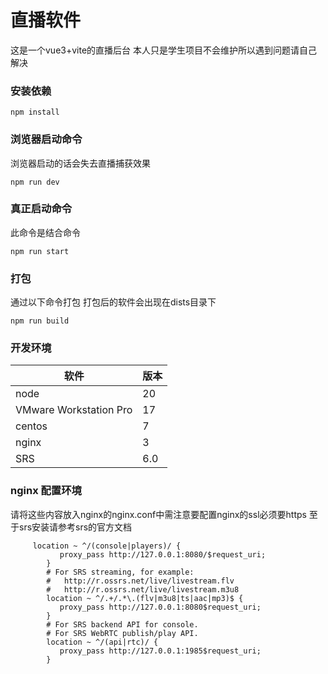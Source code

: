 # 直播软件

这是一个vue3+vite的直播后台
本人只是学生项目不会维护所以遇到问题请自己解决



### 安装依赖
``` 
npm install
```

### 浏览器启动命令
浏览器启动的话会失去直播捕获效果
```
npm run dev
```
### 真正启动命令
此命令是结合命令
```
npm run start
```
### 打包
通过以下命令打包 打包后的软件会出现在dists目录下
```
npm run build
```
### 开发环境
| 软件 | 版本 | 
|-------|-------|
| node | 20 |
|VMware Workstation Pro| 17 |
| centos | 7 |
| nginx | 3 |
| SRS | 6.0 |

### nginx 配置环境 
请将这些内容放入nginx的nginx.conf中需注意要配置nginx的ssl必须要https 至于srs安装请参考srs的官方文档
```
     location ~ ^/(console|players)/ {
           proxy_pass http://127.0.0.1:8080/$request_uri;
        }
        # For SRS streaming, for example:
        #   http://r.ossrs.net/live/livestream.flv
        #   http://r.ossrs.net/live/livestream.m3u8
        location ~ ^/.+/.*\.(flv|m3u8|ts|aac|mp3)$ {
           proxy_pass http://127.0.0.1:8080$request_uri;
        }
        # For SRS backend API for console.
        # For SRS WebRTC publish/play API.
        location ~ ^/(api|rtc)/ {
           proxy_pass http://127.0.0.1:1985$request_uri;
        }
```
